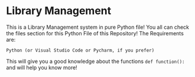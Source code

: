# Library Management
This is a Library Management system in pure Python file!
You all can check the files section for this Python File of this Repository!
The Requirements are:
```
Python (or Visual Studio Code or Pycharm, if you prefer)
```
This will give you a good knowledge about the functions ```def function():``` and will help you know more!
